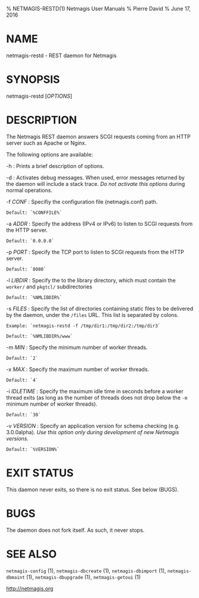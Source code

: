 % NETMAGIS-RESTD(1) Netmagis User Manuals
% Pierre David
% June 17, 2016

# NAME

netmagis-restd - REST daemon for Netmagis


# SYNOPSIS

netmagis-restd [*OPTIONS*]


# DESCRIPTION

The Netmagis REST daemon answers SCGI requests coming from an HTTP server
such as Apache or Nginx.

The following options are available:

-h
  : Prints a brief description of options.

-d
  : Activates debug messages. When used, error messages returned by
    the daemon will include a stack trace. *Do not activate this
    options* during normal operations.

-f *CONF*
  : Specifiy the configuration file (netmagis.conf) path.

    Default: `%CONFFILE%`

-a *ADDR*
  : Specify the address (IPv4 or IPv6) to listen to SCGI requests from
    the HTTP server.

    Default: `0.0.0.0`

-p *PORT*
  : Specify the TCP port to listen to SCGI requests from the HTTP server.

    Default: `8080`

-l *LIBDIR*
  : Specify the to the library directory, which must contain the
    `worker/` and `pkgtcl/` subdirectories

    Default: `%NMLIBDIR%`

-s *FILES*
  : Specify the list of directories containing static files to be delivered
    by the daemon, under the `/files` URL. This list is separated by colons.

    Example: `netmagis-restd -f /tmp/dir1:/tmp/dir2:/tmp/dir3`

    Default: `%NMLIBDIR%/www`

-m *MIN*
  : Specify the minimum number of worker threads.

    Default: `2`

-x *MAX*
  : Specify the maximum number of worker threads.

    Default: `4`

-i *IDLETIME*
  : Specify the maximum idle time in seconds before a worker thread exits
    (as long as the number of threads does not drop below the `-m`
    minimum number of worker threads).

    Default: `30`

-v *VERSION*
  : Specify an application version for schema checking (e.g. 3.0.0alpha).
    *Use this option only during development of new Netmagis versions*.

    Default: `%VERSION%`


# EXIT STATUS

This daemon never exits, so there is no exit status. See below (BUGS).


# BUGS

The daemon does not fork itself. As such, it never stops.


# SEE ALSO

`netmagis-config` (1),
`netmagis-dbcreate` (1),
`netmagis-dbimport` (1),
`netmagis-dbmaint` (1),
`netmagis-dbupgrade` (1),
`netmagis-getoui` (1)

<http://netmagis.org>
